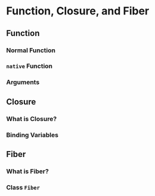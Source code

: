 
# Function, Closure, and Fiber
## Function
### Normal Function
### `native` Function
### Arguments
## Closure
### What is Closure?
### Binding Variables
## Fiber
### What is Fiber?
### Class `Fiber`
